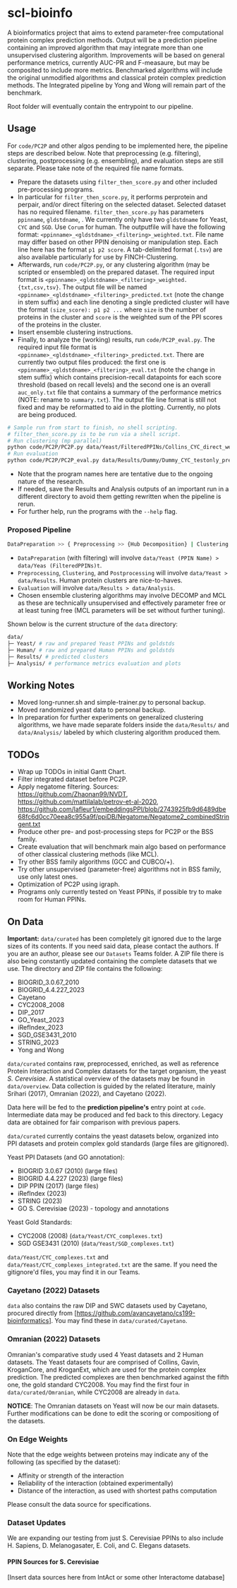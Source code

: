 # scl-bioinfo

A bioinformatics project that aims to extend parameter-free computational protein complex prediction methods. Output will be a prediction pipeline containing an improved algorithm that may integrate more than one unsupervised clustering algorithm. Improvements will be based on general performance metrics, currently AUC-PR and F-measaure, but may be composited to include more metrics. Benchmarked algorithms will include the original unmodified algorithms and classical protein complex prediction methods. The Integrated pipeline by Yong and Wong will remain part of the benchmark.

Root folder will eventually contain the entrypoint to our pipeline.

## Usage

For `code/PC2P` and other algos pending to be implemented here, the pipeline steps are described below. Note that preprocessing (e.g. filtering), clustering, postprocessing (e.g. ensembling), and evaluation steps are still separate. Please take note of the required file name formats.

* Prepare the datasets using `filter_then_score.py` and other included pre-processing programs.
* In particular for `filter_then_score.py`, it performs perprotein and perpair, and/or direct filtering on the selected dataset. Selected dataset has no required filename. `filter_then_score.py` has parameters `ppinname`, `gldstdname`, . We currently only have two `gldstdname` for Yeast, `CYC` and `SGD`. Use `Corum` for human. The outputfile will have the following format: `<ppinname>_<gldstdname>_<filtering>_weighted.txt`. File name may differ based on other PPIN denoising or manipulation step. Each line here has the format `p1 p2 score`. A tab-delimited format (`.tsv`) are also available particularly for use by FINCH-Clustering.
* Afterwards, run `code/PC2P.py`, or any clustering algorithm (may be scripted or ensembled) on the prepared dataset. The required input format is `<ppinname>_<gldstdname>_<filtering>_weighted.{txt,csv,tsv}`. The output file will be named `<ppinname>_<gldstdname>_<filtering>_predicted.txt` (note the change in stem suffix) and each line denoting a single predicted cluster will have the format `(size_score): p1 p2 ...` where `size` is the number of proteins in the cluster and `score` is the weighted sum of the PPI scores of the proteins in the cluster.
* Insert ensemble clustering instructions.
* Finally, to analyze the (working) results, run `code/PC2P_eval.py`. The required input file format is `<ppinname>_<gldstdname>_<filtering>_predicted.txt`. There are currently two output files produced: the first one is `<ppinname>_<gldstdname>_<filtering>_eval.txt` (note the change in stem suffix) which contains precision-recall datapoints for each score threshold (based on recall levels) and the second one is an overall `auc_only.txt` file that contains a summary of the performance metrics (NOTE: rename to `summary.txt`). The output file line format is still not fixed and may be reformatted to aid in the plotting. Currently, no plots are being produced.

```sh
# Sample run from start to finish, no shell scripting.
# filter_then_score.py is to be run via a shell script.
# Run clustering (mp parallel)
python code/PC2P/PC2P.py data/Yeast/FilteredPPINs/Collins_CYC_direct_weighted.txt data/Results/Dummy -p
# Run evaluation
python code/PC2P/PC2P_eval.py data/Results/Dummy/Dummy_CYC_testonly_predicted.txt data/Yeast/CYC_complexes.txt data/Analysis/Dummy
```

* Note that the program names here are tentative due to the ongoing nature of the research.
* If needed, save the Results and Analysis outputs of an important run in a different directory to avoid them getting rewritten when the pipeline is rerun.
* For further help, run the programs with the `--help` flag.

### Proposed Pipeline

```sh
DataPreparation >> { Preprocessing >> {Hub Decomposition} | Clustering >> {PC2P, FINCH, ONCQS, MCL}* | Postprocessing >> {Return Hub Proteins, Ensemble Clustering} } >> Evaluation
```

* `DataPreparation` (with filtering) will involve `data/Yeast (PPIN Name) > data/Yeas (FilteredPPINs)t`.
* `Preprocessing`, `Clustering`, and `Postprocessing` will involve `data/Yeast > data/Results`. Human protein clusters are nice-to-haves.
* `Evaluation` will involve `data/Results > data/Analysis`.
* Chosen ensemble clustering algorithms may involve DECOMP and MCL as these are technically unsupervised and effectively parameter free or at least tuning free (MCL parameters will be set without further tuning).

Shown below is the current structure of the `data` directory:

```sh
data/
├─ Yeast/ # raw and prepared Yeast PPINs and goldstds
├─ Human/ # raw and prepared Human PPINs and goldstds
├─ Results/ # predicted clusters
├─ Analysis/ # performance metrics evaluation and plots
```

## Working Notes

* Moved long-runner.sh and simple-trainer.py to personal backup.
* Moved randomized yeast data to personal backup.
* In preparation for further experiments on generalized clustering algorithms, we have made separate folders inside the `data/Results/` and `data/Analysis/` labeled by which clustering algorithm produced them.

## TODOs

* Wrap up TODOs in initial Gantt Chart.
* Filter integrated dataset before PC2P.
* Apply negatome filtering. Sources: https://github.com/Zhaonan99/NVDT, https://github.com/mattilalab/petrov-et-al-2020, https://github.com/lafleur1/embeddingsPPI/blob/2743925fb9d6489dbe68fc6d0cc70eea8c955a9f/ppiDB/Negatome/Negatome2_combinedStringent.txt
* Produce other pre- and post-processing steps for PC2P or the BSS family.
* Create evaluation that will benchmark main algo based on performance of other classical clustering methods (like MCL).
* Try other BSS family algorithms (GCC and CUBCO/+).
* Try other unsupervised (parameter-free) algorithms not in BSS family, use only latest ones.
* Optimization of PC2P using igraph.
* Programs only currently tested on Yeast PPINs, if possible try to make room for Human PPINs.

## On Data

**Important:** `data/curated` has been completely git ignored due to the large sizes of its contents. If you need said data, please contact the authors. If you are an author, please see our `Datasets` Teams folder. A ZIP file there is also being constantly updated containing the complete datasets that we use. The directory and ZIP file contains the following:

* BIOGRID_3.0.67_2010
* BIOGRID_4.4.227_2023
* Cayetano
* CYC2008_2008
* DIP_2017
* GO_Yeast_2023
* iRefIndex_2023
* SGD_GSE3431_2010
* STRING_2023
* Yong and Wong

`data/curated` contains raw, preprocessed, enriched, as well as reference Protein Interaction and Complex datasets for the target organism, the yeast *S. Cerevisiae*. A statistical overview of the datasets may be found in `data/overview`. Data collection is guided by the related literature, mainly Srihari (2017), Omranian (2022), and Cayetano (2022).

Data here will be fed to the **prediction pipeline's** entry point at `code`. Intermediate data may be produced and fed back to this directory. Legacy data are obtained for fair comparison with previous papers.

`data/curated` currently contains the yeast datasets below, organized into PPI datasets and protein complex gold standards (large files are gitignored).

Yeast PPI Datasets (and GO annotation):

* BIOGRID 3.0.67 (2010) (large files)
* BIOGRID 4.4.227 (2023) (large files)
* DIP PPIN (2017) (large files)
* iRefIndex (2023)
* STRING (2023)
* GO S. Cerevisiae (2023) - topology and annotations

Yeast Gold Standards:

* CYC2008 (2008) (`data/Yeast/CYC_complexes.txt`)
* SGD GSE3431 (2010) (`data/Yeast/SGD_complexes.txt`)

`data/Yeast/CYC_complexes.txt` and `data/Yeast/CYC_complexes_integrated.txt` are the same. If you need the gitignore'd files, you may find it in our Teams.

### Cayetano (2022) Datasets

`data` also contains the raw DIP and SWC datasets used by Cayetano, procured directly from [https://github.com/avancayetano/cs199-bioinformatics]. You may find these in `data/curated/Cayetano`.

### Omranian (2022) Datasets

Omranian's comparative study used 4 Yeast datasets and 2 Human datasets. The Yeast datasets four are comprised of Collins, Gavin, KroganCore, and KroganExt, which are used for the protein complex prediction. The predicted complexes are then benchmarked against the fifth one, the gold standard CYC2008. You may find the first four in `data/curated/Omranian`, while CYC2008 are already in `data`.

**NOTICE**: The Omranian datasets on Yeast will now be our main datasets. Further modifications can be done to edit the scoring or compositiong of the datasets.

### On Edge Weights

Note that the edge weights between proteins may indicate any of the following (as specified by the dataset):

* Affinity or strength of the interaction
* Reliability of the interaction (obtained experimentally)
* Distance of the interaction, as used with shortest paths computation

Please consult the data source for specifications.

### Dataset Updates

We are expanding our testing from just S. Cerevisiae PPINs to also include H. Sapiens, D. Melanogasater, E. Coli, and C. Elegans datasets.

#### PPIN Sources for S. Cerevisiae

[Insert data sources here from IntAct or some other Interactome database]
